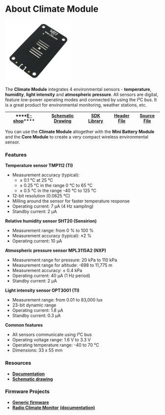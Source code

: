 # About Climate Module

![](../.gitbook/assets/_basics_module-overview_climate-module.png)

The **Climate Module** integrates 4 environmental sensors - **temperature**, **humidity**, **light intensity** and **atmospheric pressure**. All sensors are digital, feature low-power operating modes and connected by using the I²C bus. It is a great product for environmental monitoring, weather stations, etc.

| \*\*\*\*[**E-shop**](https://shop.bigclown.com/climate-module)\*\*\*\* | [**Schematic Drawing**](https://github.com/bigclownlabs/bc-hardware/tree/master/out/bc-module-climate) | [**SDK Library**](https://sdk.bigclown.com/group__bc__module__climate) | [**Header File**](https://github.com/bigclownlabs/bcf-sdk/blob/master/bcl/inc/bc_module_climate.h) | [**Source File**](https://github.com/bigclownlabs/bcf-sdk/blob/master/bcl/src/bc_module_climate.c) |
| :---: | :---: | :---: | :---: | :---: |


You can use the **Climate Module** altogether with the **Mini Battery Module** and the **Core Module** to create a very compact wireless environmental sensor.

### Features <a id="features"></a>

**Temperature sensor TMP112 \(TI\)**

* Measurement accuracy \(typical\):
  * ± 0.1 °C at 25 °C
  * ± 0.25 °C in the range 0 °C to 65 °C
  * ± 0.5 °C in the range -40 °C to 125 °C
* 12-bit resolution \(0.0625 °C\)
* Milling around the sensor for faster temperature response
* Operating current: 7 μA \(4 Hz sampling\)
* Standby current: 2 μA

**Relative humidity sensor SHT20 \(Sensirion\)**

* Measurement range: from 0 % to 100 %
* Measurement accuracy \(typical\): ±2 %
* Operating current: 10 μA

**Atmospheric pressure sensor MPL3115A2 \(NXP\)**

* Measurement range for pressure: 20 kPa to 110 kPa
* Measurement range for altitude: -698 to 11,775 m
* Measurement accuracy: ± 0.4 kPa
* Operating current: 40 μA \(1 Hz period\)
* Standby current: 2 μA

**Light intensity sensor OPT3001 \(TI\)**

* Measurement range: from 0.01 to 83,000 lux
* 23-bit dynamic range
* Operating current: 1.8 μA
* Standby current: 0.3 μA

**Common features**

* All sensors communicate using I²C bus
* Operating voltage range: 1.6 V to 3.3 V
* Operating temperature range: -40 to 70 °C
* Dimensions: 33 x 55 mm

### Resources <a id="resources"></a>

* [**Documentation**](about-climate-module.md)
* [**Schematic drawing**](https://github.com/bigclownlabs/bc-hardware/tree/master/out/bc-module-climate)

### Firmware Projects <a id="firmware-projects"></a>

* [**Generic firmware**](https://github.com/bigclownlabs/bcf-generic-node/releases)
* [**Radio Climate Monitor**](https://github.com/bigclownlabs/bcf-radio-climate-monitor/releases) [**\(documentation\)**](https://www.bigclown.com/doc/projects/radio-climate-monitor/)


